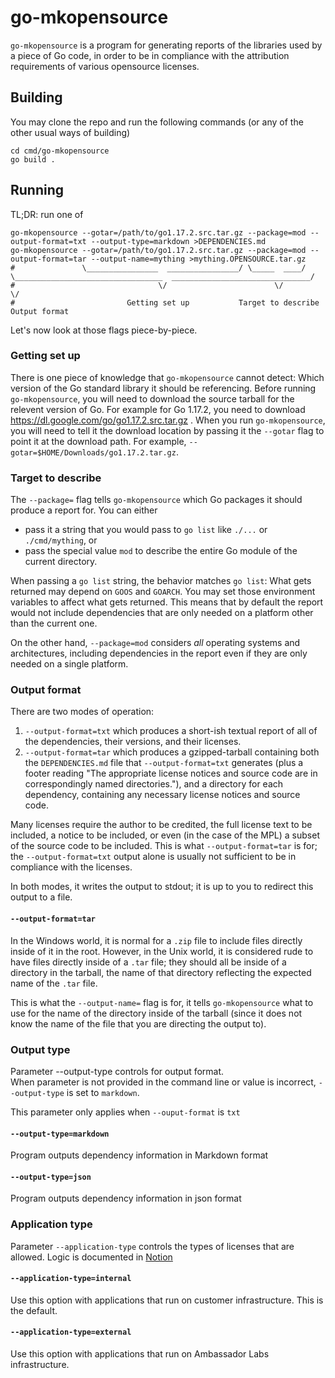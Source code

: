 # go-mkopensource

`go-mkopensource` is a program for generating reports of the libraries
used by a piece of Go code, in order to be in compliance with the
attribution requirements of various opensource licenses.

## Building

You may clone the repo and run the following commands (or any of the
other usual ways of building)

```shell
cd cmd/go-mkopensource
go build .
```

## Running

TL;DR: run one of

```shell
go-mkopensource --gotar=/path/to/go1.17.2.src.tar.gz --package=mod --output-format=txt --output-type=markdown >DEPENDENCIES.md
go-mkopensource --gotar=/path/to/go1.17.2.src.tar.gz --package=mod --output-format=tar --output-name=mything >mything.OPENSOURCE.tar.gz
#               \________________  ________________/ \_____  ____/ \_________________________________  _______________________________/
#                                \/                        \/                                        \/
#                         Getting set up           Target to describe                          Output format
```

Let's now look at those flags piece-by-piece.

### Getting set up

There is one piece of knowledge that `go-mkopensource` cannot detect:
Which version of the Go standard library it should be referencing.
Before running `go-mkopensource`, you will need to download the source
tarball for the relevent version of Go.  For example for Go 1.17.2,
you need to download https://dl.google.com/go/go1.17.2.src.tar.gz .
When you run `go-mkopensource`, you will need to tell it the download
location by passing it the `--gotar` flag to point it at the download
path.  For example, `--gotar=$HOME/Downloads/go1.17.2.tar.gz`.

### Target to describe

The `--package=` flag tells `go-mkopensource` which Go packages it
should produce a report for.  You can either

- pass it a string that you would pass to `go list` like `./...` or
  `./cmd/mything`, or
- pass the special value `mod` to describe the entire Go module of
  the current directory.

When passing a `go list` string, the behavior matches `go list`: What
gets returned may depend on `GOOS` and `GOARCH`.  You may set those
environment variables to affect what gets returned.  This means that
by default the report would not include dependencies that are only
needed on a platform other than the current one.

On the other hand, `--package=mod` considers *all* operating systems
and architectures, including dependencies in the report even if they
are only needed on a single platform.

### Output format

There are two modes of operation:

1. `--output-format=txt` which produces a short-ish textual report of
   all of the dependencies, their versions, and their licenses.
2. `--output-format=tar` which produces a gzipped-tarball containing
   both the `DEPENDENCIES.md` file that `--output-format=txt` generates
   (plus a footer reading "The appropriate license notices and source
   code are in correspondingly named directories."), and a directory
   for each dependency, containing any necessary license notices and
   source code.

Many licenses require the author to be credited, the full license text
to be included, a notice to be included, or even (in the case of the
MPL) a subset of the source code to be included.  This is what
`--output-format=tar` is for; the `--output-format=txt` output alone
is usually not sufficient to be in compliance with the licenses.

In both modes, it writes the output to stdout; it is up to you to
redirect this output to a file.

#### `--output-format=tar`

In the Windows world, it is normal for a `.zip` file to include files
directly inside of it in the root.  However, in the Unix world, it is
considered rude to have files directly inside of a `.tar` file; they
should all be inside of a directory in the tarball, the name of that
directory reflecting the expected name of the `.tar` file.

This is what the `--output-name=` flag is for, it tells
`go-mkopensource` what to use for the name of the directory inside of
the tarball (since it does not know the name of the file that you are
directing the output to).

### Output type

Parameter --output-type controls for output format.  
When parameter is not provided in the command line or value is
incorrect, `--output-type` is set to `markdown`.

This parameter only applies when `--ouput-format` is `txt`

#### `--output-type=markdown`

Program outputs dependency information in Markdown format

#### `--output-type=json`

Program outputs dependency information in json format

### Application type

Parameter `--application-type` controls the types of licenses that are
allowed. Logic is documented in [Notion](https://www.notion.so/datawire/1-Automate-License-Scan-and-Information-Files-31f4cd0f58f645f0afb922cfd710df81)

#### `--application-type=internal`

Use this option with applications that run on customer infrastructure.
This is the default.

#### `--application-type=external`

Use this option with applications that run on Ambassador Labs
infrastructure.
